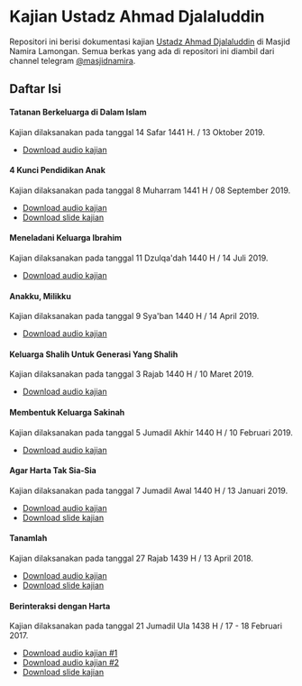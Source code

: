 # Kajian Ustadz Ahmad Djalaluddin

Repositori ini berisi dokumentasi kajian [Ustadz Ahmad Djalaluddin](https://t.me/ahmadjalaluddin) di Masjid Namira Lamongan. Semua berkas yang ada di repositori ini diambil dari channel telegram [@masjidnamira](https://t.me/MASJIDNAMIRA).

## Daftar Isi

#### Tatanan Berkeluarga di Dalam Islam

Kajian dilaksanakan pada tanggal 14 Safar 1441 H. / 13 Oktober 2019.

- [Download audio kajian](https://github.com/hanifmu/kajian-ustadz-ahmad-djalaluddin/raw/master/tatanan_berkeluarga_di_dalam_islam/audio_tatanan_berkeluarga_di_dalam_islam.MP3)

#### 4 Kunci Pendidikan Anak

Kajian dilaksanakan pada tanggal 8 Muharram 1441 H / 08 September 2019.

- [Download audio kajian](https://github.com/hanifmu/kajian-ustadz-ahmad-djalaluddin/raw/master/4_kunci_pendidikan_anak/audio_4_kunci_pendidikan_anak.MP3)
- [Download slide kajian](https://github.com/hanifmu/kajian-ustadz-ahmad-djalaluddin/raw/master/4_kunci_pendidikan_anak/slide_4_kunci_pendidikan_anak.pptx)

#### Meneladani Keluarga Ibrahim

Kajian dilaksanakan pada tanggal 11 Dzulqa'dah 1440 H / 14 Juli 2019.

- [Download audio kajian](https://github.com/hanifmu/kajian-ustadz-ahmad-djalaluddin/raw/master/meneladani_keluarga_ibrahim/audio_meneladani_keluarga_ibrahim.MP3)

#### Anakku, Milikku

Kajian dilaksanakan pada tanggal 9 Sya'ban 1440 H / 14 April 2019.

- [Download audio kajian](https://github.com/hanifmu/kajian-ustadz-ahmad-djalaluddin/raw/master/anakku_milikku/audio_anakku_milikku.MP3)

#### Keluarga Shalih Untuk Generasi Yang Shalih

Kajian dilaksanakan pada tanggal 3 Rajab 1440 H / 10 Maret 2019.

- [Download audio kajian](https://github.com/hanifmu/kajian-ustadz-ahmad-djalaluddin/raw/master/keluarga_shalih_untuk_generasi_yang_shalih/audio_keluarga_shalih_untuk_generasi_yang_shalih.MP3)

#### Membentuk Keluarga Sakinah

Kajian dilaksanakan pada tanggal 5 Jumadil Akhir 1440 H / 10 Februari 2019.

- [Download audio kajian](https://github.com/hanifmu/kajian-ustadz-ahmad-djalaluddin/raw/master/membentuk_keluarga_sakinah/audio_membentuk_keluarga_sakinah.MP3)

#### Agar Harta Tak Sia-Sia

Kajian dilaksanakan pada tanggal 7 Jumadil Awal 1440 H / 13 Januari 2019.

- [Download audio kajian](https://github.com/hanifmu/kajian-ustadz-ahmad-djalaluddin/raw/master/agar_harta_tak_sia_-_sia/audio_agar_harta_tak_sia_-_sia.MP3)
- [Download slide kajian](https://github.com/hanifmu/kajian-ustadz-ahmad-djalaluddin/raw/master/agar_harta_tak_sia_-_sia/slide_agar_harta_tak_sia_-_sia.pdf)

#### Tanamlah

Kajian dilaksanakan pada tanggal 27 Rajab 1439 H / 13 April 2018.

- [Download audio kajian](https://github.com/hanifmu/kajian-ustadz-ahmad-djalaluddin/raw/master/tanamlah/audio_tanamlah.mp3)
- [Download slide kajian](https://github.com/hanifmu/kajian-ustadz-ahmad-djalaluddin/raw/master/tanamlah/slide_tanamlah.pdf)

#### Berinteraksi dengan Harta

Kajian dilaksanakan pada tanggal 21 Jumadil Ula 1438 H / 17 - 18 Februari 2017.

- [Download audio kajian #1](https://github.com/hanifmu/kajian-ustadz-ahmad-djalaluddin/raw/master/berinteraksi_dengan_harta/audio_berinteraksi_dengan_harta-1.mp3)
- [Download audio kajian #2](https://github.com/hanifmu/kajian-ustadz-ahmad-djalaluddin/raw/master/berinteraksi_dengan_harta/audio_berinteraksi_dengan_harta-2.mp3)
- [Download slide kajian](https://github.com/hanifmu/kajian-ustadz-ahmad-djalaluddin/raw/master/berinteraksi_dengan_harta/slide_berinteraksi_dengan_harta.pdf)
